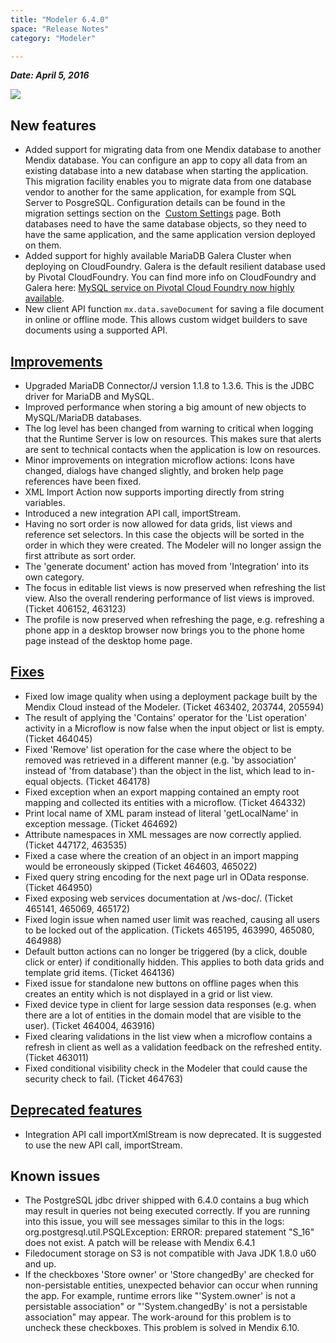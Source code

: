 ```yaml
---
title: "Modeler 6.4.0"
space: "Release Notes"
category: "Modeler"

---
```



***Date: April 5, 2016***

[![](attachments/19202794/19398966.png)](https://appstore.home.mendix.com/link/modeler/6.4.0)

## New features

*   Added support for migrating data from one Mendix database to another Mendix database. You can configure an app to copy all data from an existing database into a new database when starting the application. This migration facility enables you to migrate data from one database vendor to another for the same application, for example from SQL Server to PosgreSQL. Configuration details can be found in the migration settings section on the  [Custom Settings](https://world.mendix.com/display/refguide6/Custom+Settings) page. Both databases need to have the same database objects, so they need to have the same application, and the same application version deployed on them.
*   Added support for highly available MariaDB Galera Cluster when deploying on CloudFoundry. Galera is the default resilient database used by Pivotal CloudFoundry. You can find more info on CloudFoundry and Galera here: [MySQL service on Pivotal Cloud Foundry now highly available](https://blog.pivotal.io/pivotal-cloud-foundry/products/mysql-service-on-pivotal-cloud-foundry-now-highly-available).
*   New client API function `mx.data.saveDocument` for saving a file document in online or offline mode. This allows custom widget builders to save documents using a supported API.

## [Improvements](https://gitlab.srv.hq.mendix.net/appdev/releasenotes/edit/release/6.4.0/releasenotes.md#improvements)

*   Upgraded MariaDB Connector/J version 1.1.8 to 1.3.6\. This is the JDBC driver for MariaDB and MySQL.
*   Improved performance when storing a big amount of new objects to MySQL/MariaDB databases.
*   The log level has been changed from warning to critical when logging that the Runtime Server is low on resources. This makes sure that alerts are sent to technical contacts when the application is low on resources.
*   Minor improvements on integration microflow actions: Icons have changed, dialogs have changed slightly, and broken help page references have been fixed.
*   XML Import Action now supports importing directly from string variables.
*   Introduced a new integration API call, importStream.
*   Having no sort order is now allowed for data grids, list views and reference set selectors. In this case the objects will be sorted in the order in which they were created. The Modeler will no longer assign the first attribute as sort order.
*   The 'generate document' action has moved from 'Integration' into its own category.
*   The focus in editable list views is now preserved when refreshing the list view. Also the overall rendering performance of list views is improved. (Ticket 406152, 463123)
*   The profile is now preserved when refreshing the page, e.g. refreshing a phone app in a desktop browser now brings you to the phone home page instead of the desktop home page.

## [Fixes](https://gitlab.srv.hq.mendix.net/appdev/releasenotes/edit/release/6.4.0/releasenotes.md#fixes)

*   Fixed low image quality when using a deployment package built by the Mendix Cloud instead of the Modeler. (Ticket 463402, 203744, 205594)
*   The result of applying the 'Contains' operator for the 'List operation' activity in a Microflow is now false when the input object or list is empty. (Ticket 464045)
*   Fixed 'Remove' list operation for the case where the object to be removed was retrieved in a different manner (e.g. 'by association' instead of 'from database') than the object in the list, which lead to in-equal objects. (Ticket 464178)
*   Fixed exception when an export mapping contained an empty root mapping and collected its entities with a microflow. (Ticket 464332)
*   Print local name of XML param instead of literal 'getLocalName' in exception message. (Ticket 464692)
*   Attribute namespaces in XML messages are now correctly applied. (Ticket 447172, 463535)
*   Fixed a case where the creation of an object in an import mapping would be erroneously skipped (Ticket 464603, 465022)
*   Fixed query string encoding for the next page url in OData response. (Ticket 464950)
*   Fixed exposing web services documentation at /ws-doc/. (Ticket 465141, 465069, 465172)
*   Fixed login issue when named user limit was reached, causing all users to be locked out of the application. (Tickets 465195, 463990, 465080, 464988)
*   Default button actions can no longer be triggered (by a click, double click or enter) if conditionally hidden. This applies to both data grids and template grid items. (Ticket 464136)
*   Fixed issue for standalone new buttons on offline pages when this creates an entity which is not displayed in a grid or list view.
*   Fixed device type in client for large session data responses (e.g. when there are a lot of entities in the domain model that are visible to the user). (Ticket 464004, 463916)
*   Fixed clearing validations in the list view when a microflow contains a refresh in client as well as a validation feedback on the refreshed entity. (Ticket 463011)
*   Fixed conditional visibility check in the Modeler that could cause the security check to fail. (Ticket 464763)

## [Deprecated features](https://gitlab.srv.hq.mendix.net/appdev/releasenotes/edit/release/6.4.0/releasenotes.md#known-issues)

*   Integration API call importXmlStream is now deprecated. It is suggested to use the new API call, importStream.

## Known issues

*   The PostgreSQL jdbc driver shipped with 6.4.0 contains a bug which may result in queries not being executed correctly. If you are running into this issue, you will see messages similar to this in the logs: org.postgresql.util.PSQLException: ERROR: prepared statement "S_16" does not exist. A patch will be release with Mendix 6.4.1
*   Filedocument storage on S3 is not compatible with Java JDK 1.8.0 u60 and up.
*   If the checkboxes 'Store owner' or 'Store changedBy' are checked for non-persistable entities, unexpected behavior can occur when running the app. For example, runtime errors like "'System.owner' is not a persistable association" or "'System.changedBy' is not a persistable association" may appear. The work-around for this problem is to uncheck these checkboxes. This problem is solved in Mendix 6.10.